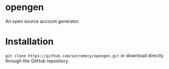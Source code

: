 # opengen
An open source account generator.
# Installation
`git clone https://github.com/secremecy/opengen.git` or download directly through the GitHub repository.
